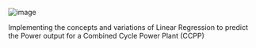 
![image](https://github.com/prathmeshlonkar10/Power-Output-prediction-for-Combined-Cycle-Power-Plant/assets/66990159/31c338a2-1210-4ce8-9771-fe0ce3127213)


Implementing the concepts and variations of Linear Regression to predict the Power output for a Combined Cycle Power Plant (CCPP)
